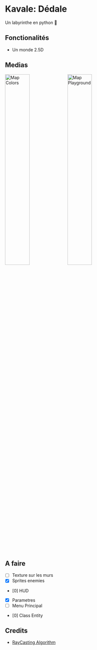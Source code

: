 # Kavale: Dédale

Un labyrinthe en python :snake:

## Fonctionalités

- Un monde 2.5D

## Medias
<img src="screenshots/colors.png" alt="Map Colors" width="40%" height="auto">
<img src="screenshots/playground.png" alt="Map Playground" width="40%" height="auto"> 

## A faire
- [ ] Texture sur les murs
- [X] Sprites enemies
- [0] HUD
- [X] Parametres
- [ ] Menu Principal
- [0] Class Entity

## Credits
- [RayCasting Algorithm](https://lodev.org/cgtutor/raycasting.html)

